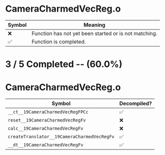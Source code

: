 # CameraCharmedVecReg.o
| Symbol | Meaning 
| ------------- | ------------- 
| :x: | Function has not yet been started or is not matching. 
| :white_check_mark: | Function is completed. 


# 3 / 5 Completed -- (60.0%)
# CameraCharmedVecReg.o
| Symbol | Decompiled? |
| ------------- | ------------- |
| `__ct__19CameraCharmedVecRegFPCc` | :white_check_mark: |
| `reset__19CameraCharmedVecRegFv` | :x: |
| `calc__19CameraCharmedVecRegFv` | :x: |
| `createTranslator__19CameraCharmedVecRegFv` | :white_check_mark: |
| `__dt__19CameraCharmedVecRegFv` | :white_check_mark: |
